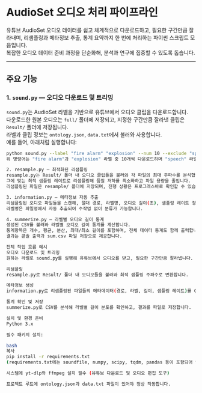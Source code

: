 # AudioSet 오디오 처리 파이프라인

유튜브 AudioSet 오디오 데이터를 쉽고 체계적으로 다운로드하고, 필요한 구간만큼 잘라내며, 리샘플링과 메타정보 추출, 통계 요약까지 한 번에 처리하는 파이썬 스크립트 모음입니다.  
복잡한 오디오 데이터 준비 과정을 단순화해, 분석과 연구에 집중할 수 있도록 돕습니다.

---

## 주요 기능

### 1. `sound.py` — 오디오 다운로드 및 트리밍  
`sound.py`는 AudioSet 라벨을 기반으로 유튜브에서 오디오 클립을 다운로드합니다.  
다운로드한 원본 오디오는 `full/` 폴더에 저장되고, 지정한 구간만큼 잘라낸 클립은 `Result/` 폴더에 저장됩니다.  
라벨과 클립 정보는 `ontology.json`, `data.txt`에서 불러와 사용합니다.  
예를 들어, 아래처럼 실행합니다:

```bash
python sound.py --label "fire alarm" "explosion" --num 10 --exclude "speech"
위 명령어는 "fire alarm"과 "explosion" 라벨 중 10개씩 다운로드하며 "speech" 라벨은 제외합니다.

2. resample.py — 최적화된 리샘플링
resample.py는 Result/ 폴더 내 오디오 클립들을 불러와 각 파일의 최대 주파수를 분석합니다.
그에 맞는 최적 샘플링 레이트로 리샘플링해 품질 저하를 최소화하고 파일 용량을 줄입니다.
리샘플링된 파일은 resample/ 폴더에 저장되며, 진행 상황은 프로그래스바로 확인할 수 있습니다.

3. information.py — 메타정보 자동 추출
리샘플링된 오디오 파일들을 스캔해, 절대 경로, 라벨명, 오디오 길이(초), 샘플링 레이트 정보를 CSV 파일로 정리합니다.
라벨명은 파일명에서 자동 추출되어 수작업 없이 분류가 가능합니다.

4. summerize.py — 라벨별 오디오 길이 통계
생성된 CSV를 불러와 라벨별 오디오 길이 통계를 계산합니다.
통계항목은 개수, 평균, 분산, 최대/최소 길이를 포함하며, 전체 데이터 통계도 함께 출력합니다.
결과는 콘솔 출력과 sum.csv 파일 저장으로 제공합니다.

전체 작업 흐름 예시
오디오 다운로드 및 트리밍
원하는 라벨로 sound.py를 실행해 유튜브에서 오디오를 받고, 필요한 구간만큼 잘라냅니다.

리샘플링
resample.py로 Result/ 폴더 내 오디오들을 불러와 최적 샘플링 주파수로 변환합니다.

메타정보 생성
information.py로 리샘플링된 파일들의 메타데이터(경로, 라벨, 길이, 샘플링 레이트)를 CSV로 정리합니다.

통계 확인 및 저장
summerize.py로 CSV를 분석해 라벨별 길이 분포를 확인하고, 결과를 파일로 저장합니다.

설치 및 환경 준비
Python 3.x

필수 패키지 설치:

bash
복사
pip install -r requirements.txt
(requirements.txt에는 soundfile, numpy, scipy, tqdm, pandas 등이 포함되어 있습니다.)

시스템에 yt-dlp와 ffmpeg 설치 필수 (유튜브 다운로드 및 오디오 편집 도구)

프로젝트 루트에 ontology.json과 data.txt 파일이 있어야 정상 작동합니다.
